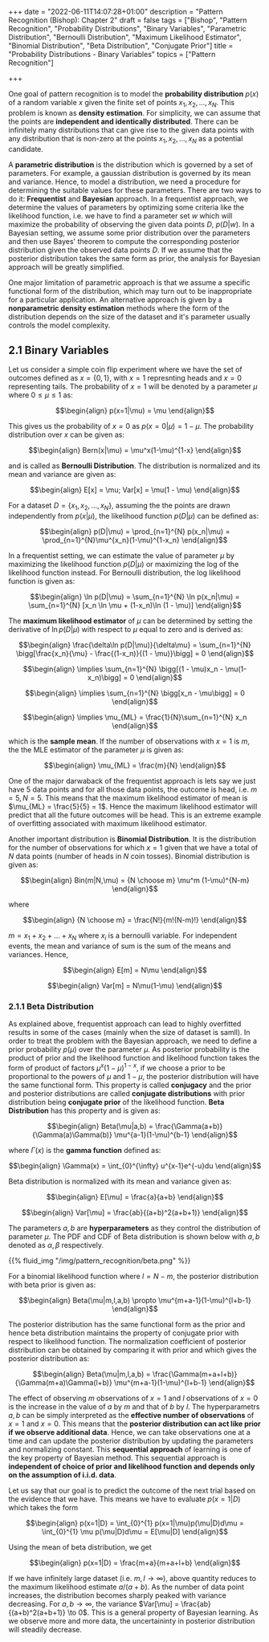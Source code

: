 +++
date = "2022-06-11T14:07:28+01:00"
description = "Pattern Recognition (Bishop): Chapter 2"
draft = false
tags = ["Bishop", "Pattern Recognition", "Probability Distributions", "Binary Variables", "Parametric Distribution", "Bernoulli Distribution", "Maximum Likelihood Estimator", "Binomial Distribution", "Beta Distribution", "Conjugate Prior"]
title = "Probability Distributions - Binary Variables"
topics = ["Pattern Recognition"]

+++

One goal of pattern recognition is to model the <b>probability distribution</b> $p(x)$ of a random variable $x$ given the finite set of points $x_1, x_2, ..., x_N$. This problem is known as <b>density estimation</b>. For simplicity, we can assume that the points are <b>independent and identically distributed</b>. There can be infinitely many distributions that can give rise to the given data points with any distribution that is non-zero at the points $x_1, x_2, ..., x_N$ as a potential candidate. 

A <b>parametric distribution</b> is the distribution which is governed by a set of parameters. For example, a gaussian distribution is governed by its mean and variance. Hence, to model a distribution, we need a procedure for determining the suitable values for these parameters. There are two ways to do it: <b>Frequentist</b> and <b>Bayesian</b> approach. In a frequentist approach, we determine the values of parameters by optimizing some criteria like the likelihood function, i.e. we have to find a parameter set $w$ which will maximize the probability of observing the given data points $D$, $p(D|w)$. In a Bayesian setting, we assume some prior distribution over the parameters and then use Bayes' theorem to compute the corresponding posterior distribution given the observed data points $D$. If we assume that the posterior distribution takes the same form as prior, the analysis for Bayesian approach will be greatly simplified. 

One major limitation of parametric approach is that we assume a specific functional form of the distribution, which may turn out to be inappropriate for a particular application. An alternative approach is given by a <b>nonparametric density estimation</b> methods where the form of the distribution depends on the size of the dataset and it's parameter usually controls the model complexity.  

## 2.1 Binary Variables

Let us consider a simple coin flip experiment where we have the set of outcomes defined as $x = \{0,1\}$, with $x=1$ represnting heads and $x=0$ representing tails. The probability of $x=1$ will be denoted by a parameter $\mu$ where $0 \leq \mu \leq 1$ as:

$$\begin{align}
p(x=1|\mu) = \mu
\end{align}$$

This gives us the probability of $x=0$ as $p(x=0|\mu) = 1-\mu$. The probability distribution over $x$ can be given as:

$$\begin{align}
Bern(x|\mu) = \mu^x(1-\mu)^{1-x}
\end{align}$$

and is called as <b>Bernoulli Distribution</b>. The distribution is normalized and its mean and variance are given as:

$$\begin{align}
E[x] = \mu; Var[x] = \mu(1 - \mu)
\end{align}$$

For a dataset $D = \{x_1, x_2, ..., x_N\}$, assuming the the points are drawn independently from $p(x|\mu)$, the likelihood function $p(D|\mu)$ can be defined as:

$$\begin{align}
p(D|\mu) = \prod_{n=1}^{N} p(x_n|\mu) = \prod_{n=1}^{N}\mu^{x_n}(1-\mu)^{1-x_n}
\end{align}$$

In a frequentist setting, we can estimate the value of parameter $\mu$ by maximizing the likelihood function $p(D|\mu)$ or maximizing the log of the likelihood function instead. For Bernoulli distribution, the log likelihood function is given as:

$$\begin{align}
\ln p(D|\mu) = \sum_{n=1}^{N} \ln p(x_n|\mu) = \sum_{n=1}^{N} [x_n \ln \mu + (1-x_n)\ln (1 - \mu)]
\end{align}$$

The <b>maximum likelihood estimator</b> of $\mu$ can be determined by setting the derivative of $\ln p(D|\mu)$ with respect to $\mu$ equal to zero and is derived as:

$$\begin{align}
\frac{\delta\ln p(D|\mu)}{\delta\mu} = \sum_{n=1}^{N} \bigg[\frac{x_n}{\mu} - \frac{(1-x_n)}{(1 - \mu)}\bigg] = 0
\end{align}$$

$$\begin{align}
\implies \sum_{n=1}^{N} \bigg[(1 - \mu)x_n - \mu(1-x_n)\bigg] = 0
\end{align}$$

$$\begin{align}
\implies \sum_{n=1}^{N} \bigg[x_n - \mu\bigg] = 0
\end{align}$$

$$\begin{align}
\implies \mu_{ML} = \frac{1}{N}\sum_{n=1}^{N} x_n
\end{align}$$

which is the <b>sample mean</b>. If the number of observations with $x=1$ is $m$, the the MLE estimator of the parameter $\mu$ is given as:

$$\begin{align}
\mu_{ML} = \frac{m}{N}
\end{align}$$

One of the major darwaback of the frequentist approach is lets say we just have $5$ data points and for all those data points, the outcome is head, i.e. $m=5,N=5$. This means that the maximum likelihood estimator of mean is $\mu_{ML} = \frac{5}{5} = 1$. Hence the maximum likelihood estimator will predict that all the future outcomes will be head. This is an extreme example of overfitting associated with maximum likelihood estimator.

Another important distribution is <b>Binomial Distribution</b>. It is the distribution for the number of observations for which $x=1$ given that we have a total of $N$ data points (number of heads in $N$ coin tosses). Binomial distribution is given as:

$$\begin{align}
Bin(m|N,\mu) = {N \choose m} \mu^m (1-\mu)^{N-m}
\end{align}$$

where

$$\begin{align}
{N \choose m} = \frac{N!}{m!(N-m)!}
\end{align}$$

$m=x_1+x_2+...+x_N$ where $x_i$ is a bernoulli variable. For independent events, the mean and variance of sum is the sum of the means and variances. Hence,

$$\begin{align}
E[m] = N\mu
\end{align}$$

$$\begin{align}
Var[m] = N\mu(1-\mu)
\end{align}$$

### 2.1.1 Beta Distribution

As explained above, frequentist approach can lead to highly overfitted results in some of the cases (mainly when the size of dataset is samll). In order to treat the problem with the Bayesian approach, we need to define a prior probability $p(\mu)$ over the parameter $\mu$. As posterior probability is the product of prior and the likelihood function and likelihood function takes the form of product of factors $\mu^x(1-\mu)^{1-x}$, if we choose a prior to be proportional to the powers of $\mu$ and $1-\mu$, the posterior distribution will have the same functional form. This property is called <b>conjugacy</b> and the prior and posterior distributions are called <b>conjugate distributions</b> with prior distribution being <b>conjugate prior</b> of the likelihood function. <b>Beta Distribution</b> has this property and is given as:

$$\begin{align}
Beta(\mu|a,b) = \frac{\Gamma(a+b)}{\Gamma(a)\Gamma(b)} \mu^{a-1}(1-\mu)^{b-1}
\end{align}$$

where $\Gamma(x)$ is the <b>gamma function</b> defined as:

$$\begin{align}
\Gamma(x) = \int_{0}^{\infty} u^{x-1}e^{-u}du
\end{align}$$

Beta distribution is normalized with its mean and variance given as:

$$\begin{align}
E[\mu] = \frac{a}{a+b}
\end{align}$$

$$\begin{align}
Var[\mu] = \frac{ab}{(a+b)^2(a+b+1)}
\end{align}$$

The parameters $a,b$ are <b>hyperparameters</b> as they control the distribution of parameter $\mu$. The PDF and CDF of Beta distribution is shown below with $a,b$ denoted as $\alpha, \beta$ respectively.

{{% fluid_img "/img/pattern_recognition/beta.png" %}}

For a binomial likelihood function where $l=N-m$, the posterior distribution with beta prior is given as:

$$\begin{align}
Beta(\mu|m,l,a,b) \propto \mu^{m+a-1}(1-\mu)^{l+b-1}
\end{align}$$

The posterior distribution has the same functional form as the prior and hence beta distribution maintains the property of conjugate prior with respect to likelihood function. The normalization coefficient of posterior distribution can be obtained by comparing it with prior and which gives the posterior distribution as:

$$\begin{align}
Beta(\mu|m,l,a,b) = \frac{\Gamma(m+a+l+b)}{\Gamma(m+a)\Gamma(l+b)} \mu^{m+a-1}(1-\mu)^{l+b-1}
\end{align}$$

The effect of observing $m$ observations of $x=1$ and $l$ observations of $x=0$ is the increase in the value of $a$ by $m$ and that of $b$ by $l$. The hyperparametrs $a,b$ can be simply interpreted as the <b>effective number of observations</b> of $x=1$ and $x=0$. This means that the <b>posterior distribution can act like prior if we observe additional data</b>. Hence, we can take observations one at a time and can update the posterior distribution by updating the parameters and normalizing constant. This <b>sequential approach</b> of learning is one of the key property of Bayesian method. This sequential approach is <b>independent of choice of prior and likelihood function and depends only on the assumption of i.i.d. data</b>.

Let us say that our goal is to predict the outcome of the next trial based on the evidence that we have. This means we have to evaluate $p(x=1|D)$ which takes the form

$$\begin{align}
p(x=1|D) = \int_{0}^{1} p(x=1|\mu)p(\mu|D)d\mu = \int_{0}^{1} \mu p(\mu|D)d\mu = E[\mu|D]
\end{align}$$

Using the mean of beta distribution, we get

$$\begin{align}
p(x=1|D) = \frac{m+a}{m+a+l+b}
\end{align}$$

If we have infinitely large dataset (i.e. $m,l \to \infty$), above quantity reduces to the maximum likelihood estimate $a/(a+b)$. As the number of data point increases, the distribution becomes sharply peaked with variance decreasing. For $a,b \to \infty$, the variance $Var[\mu] = \frac{ab}{(a+b)^2(a+b+1)} \to 0$. This is a general property of Bayesian learning. As we observe more and more data, the uncertaininty in posterior distribution will steadily decrease. 

